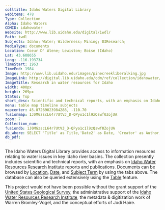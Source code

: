 ```yaml
---
colltitle: Idaho Waters Digital Library
webitems: 478
Type: Collection
Alpha: Idaho Waters
CDMID: idahowater
Website: http://www.lib.uidaho.edu/digital/iwdl/
Path: iwdl
Subjects: Idaho; Water; Wilderness; Mining; UIResearch;
MediaType: documents
Location: Coeur D' Alene; Lewiston; Boise (Idaho)
Lat: 43.608655
Long: -116.193734
TimeStart: 1963
TimeEnd: 1984
Image: http://www.lib.uidaho.edu/images/pinecreekliberalking.jpg
ImageLink: http://digital.lib.uidaho.edu/cdm/ref/collection/idahowater/id/71
ImageTitle: Research in water resources for Idaho 
width: 400px
height: 269px
Status: Top
short_desc: Scientific and technical reports, with an emphasis on Idaho Water Resources Research Institute reports and publications
menu: table map timeline subjects
mapcenter: 45.07269023984288, -110.70
fusionmap: 1J0MGzscL64r7UtVJ_D-QPyo1c1l9zQswf0ZojUA
zoom: 7
Collection_num: 
fusiondb: 1J0MGzscL64r7UtVJ_D-QPyo1c1l9zQswf0ZojUA
db_where: SELECT 'Title' as Title,'Date2' as Date, 'Creator' as Author, 'IWRRI' as IWRRI,   'Subject' as Subjects, 'Location' as 'Location',  'Collection' as 'Collection', 'cdmid' as Link 
db_pdf: 
---
```

The Idaho Waters Digital Library provides access to information resources relating to water issues in key Idaho river basins. The collection presently includes scientific and technical reports, with an emphasis on [Idaho Water Resources Research Institute](http://www.uidaho.edu/research/iwrri) reports and publications. Documents can be browsed by [Location](map.html "Browse by Map"), [Date](timeline.html "Browse by Time"), and [Subject Term](subjects.html "Browse by Subject") by using the tabs above. The database can also be queried extensively using the [Table](table.html "Browse/Search by Table") feature.

This project would not have been possible without the grant support of the [United States Geological Survey](http://www.uidaho.edu/research/iwrri/aboutiwrri), the administrative support of the [Idaho Water Resources Research Institute](http://www.uidaho.edu/research/iwrri/aboutiwrri), the metadata & digitization work of Warren Bromley-Vogel, and the conceptual efforts of Jodi Haire.